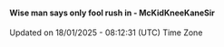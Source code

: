 #### Wise man says only fool rush in - McKidKneeKaneSir
Updated on 18/01/2025 - 08:12:31 (UTC) Time Zone
